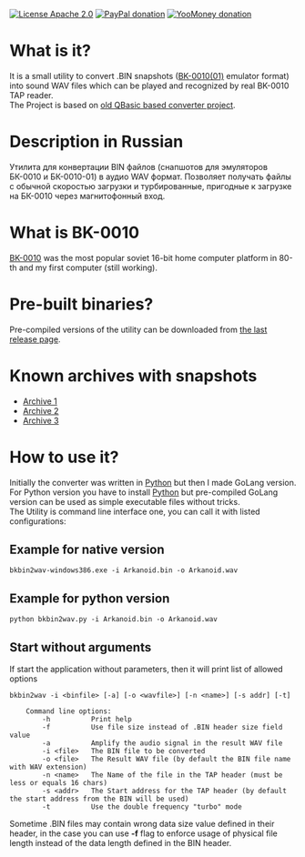 [![License Apache 2.0](https://img.shields.io/badge/license-Apache%20License%202.0-green.svg)](http://www.apache.org/licenses/LICENSE-2.0)
[![PayPal donation](https://img.shields.io/badge/donation-PayPal-cyan.svg)](https://www.paypal.com/cgi-bin/webscr?cmd=_s-xclick&hosted_button_id=AHWJHJFBAWGL2)
[![YooMoney donation](https://img.shields.io/badge/donation-Yoo.money-blue.svg)](https://yoomoney.ru/to/41001158080699)

# What is it?
It is a small utility to convert .BIN snapshots ([BK-0010(01)](http://en.wikipedia.org/wiki/Electronika_BK) emulator format) into sound WAV files which can be played and recognized by real BK-0010 TAP reader.   
The Project is based on [old QBasic based converter project](http://bk-mg.narod.ru/).

# Description in Russian
Утилита для конвертации BIN файлов (снапшотов для эмуляторов БК-0010 и БК-0010-01) в аудио WAV формат. Позволяет получать файлы с обычной скоростью загрузки и турбированные, пригодные к загрузке на БК-0010 через магнитофонный вход.

# What is BK-0010
[BK-0010](http://en.wikipedia.org/wiki/Electronika_BK) was the most popular soviet 16-bit home computer platform in 80-th and my first computer (still working).

# Pre-built binaries?
Pre-compiled versions of the utility can be downloaded from [the last release page](https://github.com/raydac/bkbin2wav/releases/latest).

# Known archives with snapshots
- [Archive 1](https://bk0010.my1.ru/load/igry_bk_0010_01/6)
- [Archive 2](https://archive.pdp-11.org.ru/BKGAMES/BIN/)
- [Archive 3](http://bk0010.narod.ru/files/)


# How to use it?
Initially the converter was written in [Python](https://www.python.org/downloads/) but then I made GoLang version. For Python version you have to install [Python](https://www.python.org/downloads/) but pre-compiled GoLang version can be used as simple executable files without tricks.   
The Utility is command line interface one, you can call it with listed configurations:
## Example for native version
```
bkbin2wav-windows386.exe -i Arkanoid.bin -o Arkanoid.wav
```
## Example for python version
```
python bkbin2wav.py -i Arkanoid.bin -o Arkanoid.wav
```
## Start without arguments
If start the application without parameters, then it will print list of allowed options
```
bkbin2wav -i <binfile> [-a] [-o <wavfile>] [-n <name>] [-s addr] [-t]

    Command line options:
        -h          Print help
        -f          Use file size instead of .BIN header size field value
        -a          Amplify the audio signal in the result WAV file
        -i <file>   The BIN file to be converted
        -o <file>   The Result WAV file (by default the BIN file name with WAV extension)
        -n <name>   The Name of the file in the TAP header (must be less or equals 16 chars)
        -s <addr>   The Start address for the TAP header (by default the start address from the BIN will be used)
        -t          Use the double frequency "turbo" mode
```
Sometime .BIN files may contain wrong data size value defined in their header, in the case you can use **-f** flag to enforce usage of physical file length instead of the data length defined in the BIN header.
